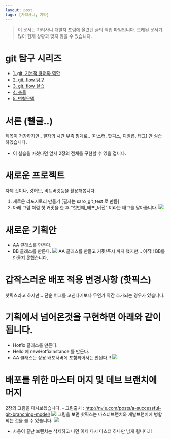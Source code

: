 ```yaml
---
layout: post
tags: [가리사니, 기타]
---
```


> 이 문서는 가리사니 개발자 포럼에 올렸던 글의 백업 파일입니다.
오래된 문서가 많아 현재 상황과 맞지 않을 수 있습니다.


# git 탐구 시리즈
- [1. git, 기본적 용어와 역할](/lab?topicId=329)
- [2. git, flow 탐구](/lab?topicId=330)
- [3. git, flow 실습](/lab?topicId=331)
- [4. 충돌](/lab?topicId=337)
- [5. 변형모델](/lab?topicId=338)


# 서론 (뻘글..)
제목이 거창하지만.. 필자의 시간 부족 핑계로.. [마스터, 핫픽스, 디벨롭, 태그] 만 실습하겠습니다.
- 이 실습을 마쳤다면 앞서 2장의 전체를 구현할 수 있을 겁니다.


# 새로운 프로젝트
자체 깃이나, 깃허브, 비트버킷등을 활용해봅니다.
1. 새로운 리포지토리 만들기 [필자는 saro_git_test 로 만듬]
2. 아래 그림 처럼 첫 커밋을 한 후 "첫번째_배포_버전" 이라는 태그를 달아줍니다.
![](/file/old/176.png)


# 새로운 기획안
- AA 클래스를 만든다.
- BB 클래스를 만든다.
![](/file/old/177.png)
AA 클래스를 만들고 커핏/푸시 까지 했지만... 아직!! BB를 만들지 못했습니다.


# 갑작스러운 배포 적용 변경사항 (핫픽스)
핫픽스라고 하지만... 단순 버그를 고친다기보다 무언가 약간 추가되는 경우가 있습니다.
# 기획에서 넘어온것을 구현하면 아래와 같이됩니다.
- Hotfix 클래스를 만든다.
- Hello 에 newHotfixInstance 를 만든다.
- AA 클래스는 상용 배포서버에 포함되어서는 안된다.!!
![](/file/old/178.png)


# 배포를 위한 마스터 머지 및 데브 브랜치에 머지
2장의 그림을 다시보겠습니다. - 그림출처 : http://nvie.com/posts/a-successful-git-branching-model/
![](/file/old/174.png)
그림을 보면 핫픽스는 마스터브랜치와 개발브랜치에 병합되는 것을 볼 수 있습니다.
![](/file/old/179.png)
- 사용이 끝난 브랜치는 삭제하고 나면 이제 다시 마스터 하나만 남게 됩니다.!!